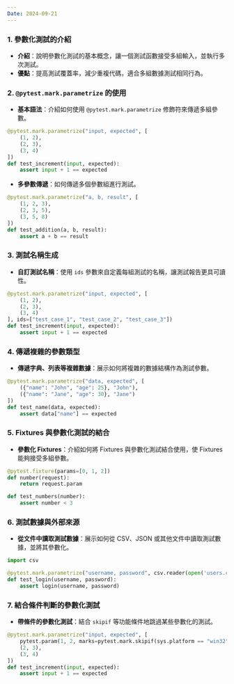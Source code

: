 ```yaml
---
Date: 2024-09-21
---
```

### 1. 參數化測試的介紹
- **介紹**：說明參數化測試的基本概念，讓一個測試函數接受多組輸入，並執行多次測試。
- **優點**：提高測試覆蓋率，減少重複代碼，適合多組數據測試相同行為。
### 2. `@pytest.mark.parametrize` 的使用
- **基本語法**：介紹如何使用 `@pytest.mark.parametrize` 修飾符來傳遞多組參數。

```python
@pytest.mark.parametrize("input, expected", [
    (1, 2),
    (2, 3),
    (3, 4)
])
def test_increment(input, expected):
    assert input + 1 == expected
```

- **多參數傳遞**：如何傳遞多個參數組進行測試。

```python
@pytest.mark.parametrize("a, b, result", [
    (1, 2, 3),
    (2, 3, 5),
    (3, 5, 8)
])
def test_addition(a, b, result):
    assert a + b == result
```
### 3. 測試名稱生成
- **自訂測試名稱**：使用 `ids` 參數來自定義每組測試的名稱，讓測試報告更具可讀性。

```python
@pytest.mark.parametrize("input, expected", [
    (1, 2),
    (2, 3),
    (3, 4)
], ids=["test_case_1", "test_case_2", "test_case_3"])
def test_increment(input, expected):
    assert input + 1 == expected
```
### 4. 傳遞複雜的參數類型
- **傳遞字典、列表等複雜數據**：展示如何將複雜的數據結構作為測試參數。
  
```python
@pytest.mark.parametrize("data, expected", [
    ({"name": "John", "age": 25}, "John"),
    ({"name": "Jane", "age": 30}, "Jane")
])
def test_name(data, expected):
    assert data["name"] == expected
```
### 5. Fixtures 與參數化測試的結合
- **參數化 Fixtures**：介紹如何將 Fixtures 與參數化測試結合使用，使 Fixtures 能夠接受多組參數。

```python
@pytest.fixture(params=[0, 1, 2])
def number(request):
    return request.param

def test_numbers(number):
    assert number < 3
```
### 6. 測試數據與外部來源
- **從文件中讀取測試數據**：展示如何從 CSV、JSON 或其他文件中讀取測試數據，並將其參數化。

```python
import csv

@pytest.mark.parametrize("username, password", csv.reader(open('users.csv')))
def test_login(username, password):
    assert login(username, password)
```
### 7. 結合條件判斷的參數化測試
- **帶條件的參數化測試**：結合 `skipif` 等功能條件地跳過某些參數化的測試。

```python
@pytest.mark.parametrize("input, expected", [
    pytest.param(1, 2, marks=pytest.mark.skipif(sys.platform == "win32", reason="不支持 Windows")),
    (2, 3),
    (3, 4)
])
def test_increment(input, expected):
    assert input + 1 == expected
```